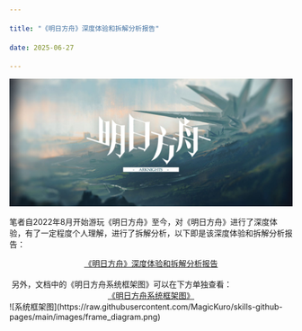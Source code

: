 ```yaml
---

title: "《明日方舟》深度体验和拆解分析报告"

date: 2025-06-27

---
```


![明日方舟](https://raw.githubusercontent.com/MagicKuro/skills-github-pages/main/images/arknights.jpg)

​	笔者自2022年8月开始游玩《明日方舟》至今，对《明日方舟》进行了深度体验，有了一定程度个人理解，进行了拆解分析，以下即是该深度体验和拆解分析报告：

<div style="text-align:center">
    <a href="https://kdocs.cn/l/clTEzMyFyg6P">《明日方舟》深度体验和拆解分析报告</a>
</div>
<br>
​	另外，文档中的《明日方舟系统框架图》可以在下方单独查看：

<div style="text-align:center">
    <a href="https://kdocs.cn/l/clkKQ6SFeZud">《明日方舟系统框架图》</a>
</div>
![系统框架图](https://raw.githubusercontent.com/MagicKuro/skills-github-pages/main/images/frame_diagram.png)
